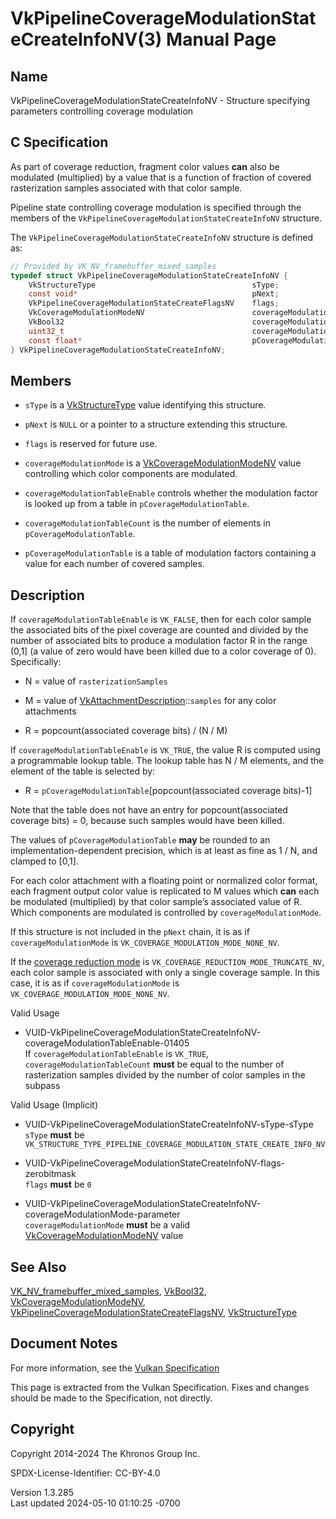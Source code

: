 # VkPipelineCoverageModulationStateCreateInfoNV(3) Manual Page

## Name

VkPipelineCoverageModulationStateCreateInfoNV - Structure specifying
parameters controlling coverage modulation



## <a href="#_c_specification" class="anchor"></a>C Specification

As part of coverage reduction, fragment color values **can** also be
modulated (multiplied) by a value that is a function of fraction of
covered rasterization samples associated with that color sample.

Pipeline state controlling coverage modulation is specified through the
members of the `VkPipelineCoverageModulationStateCreateInfoNV`
structure.

The `VkPipelineCoverageModulationStateCreateInfoNV` structure is defined
as:

``` c
// Provided by VK_NV_framebuffer_mixed_samples
typedef struct VkPipelineCoverageModulationStateCreateInfoNV {
    VkStructureType                                   sType;
    const void*                                       pNext;
    VkPipelineCoverageModulationStateCreateFlagsNV    flags;
    VkCoverageModulationModeNV                        coverageModulationMode;
    VkBool32                                          coverageModulationTableEnable;
    uint32_t                                          coverageModulationTableCount;
    const float*                                      pCoverageModulationTable;
} VkPipelineCoverageModulationStateCreateInfoNV;
```

## <a href="#_members" class="anchor"></a>Members

- `sType` is a [VkStructureType](https://registry.khronos.org/vulkan/specs/1.3-extensions/man/html/VkStructureType.html) value identifying
  this structure.

- `pNext` is `NULL` or a pointer to a structure extending this
  structure.

- `flags` is reserved for future use.

- `coverageModulationMode` is a
  [VkCoverageModulationModeNV](https://registry.khronos.org/vulkan/specs/1.3-extensions/man/html/VkCoverageModulationModeNV.html) value
  controlling which color components are modulated.

- `coverageModulationTableEnable` controls whether the modulation factor
  is looked up from a table in `pCoverageModulationTable`.

- `coverageModulationTableCount` is the number of elements in
  `pCoverageModulationTable`.

- `pCoverageModulationTable` is a table of modulation factors containing
  a value for each number of covered samples.

## <a href="#_description" class="anchor"></a>Description

If `coverageModulationTableEnable` is `VK_FALSE`, then for each color
sample the associated bits of the pixel coverage are counted and divided
by the number of associated bits to produce a modulation factor R in the
range (0,1\] (a value of zero would have been killed due to a color
coverage of 0). Specifically:

- N = value of `rasterizationSamples`

- M = value of
  [VkAttachmentDescription](https://registry.khronos.org/vulkan/specs/1.3-extensions/man/html/VkAttachmentDescription.html)::`samples` for
  any color attachments

- R = popcount(associated coverage bits) / (N / M)

If `coverageModulationTableEnable` is `VK_TRUE`, the value R is computed
using a programmable lookup table. The lookup table has N / M elements,
and the element of the table is selected by:

- R = `pCoverageModulationTable`\[popcount(associated coverage bits)-1\]

Note that the table does not have an entry for popcount(associated
coverage bits) = 0, because such samples would have been killed.

The values of `pCoverageModulationTable` **may** be rounded to an
implementation-dependent precision, which is at least as fine as 1 / N,
and clamped to \[0,1\].

For each color attachment with a floating point or normalized color
format, each fragment output color value is replicated to M values which
**can** each be modulated (multiplied) by that color sample’s associated
value of R. Which components are modulated is controlled by
`coverageModulationMode`.

If this structure is not included in the `pNext` chain, it is as if
`coverageModulationMode` is `VK_COVERAGE_MODULATION_MODE_NONE_NV`.

If the <a
href="https://registry.khronos.org/vulkan/specs/1.3-extensions/html/vkspec.html#fragops-coverage-reduction"
target="_blank" rel="noopener">coverage reduction mode</a> is
`VK_COVERAGE_REDUCTION_MODE_TRUNCATE_NV`, each color sample is
associated with only a single coverage sample. In this case, it is as if
`coverageModulationMode` is `VK_COVERAGE_MODULATION_MODE_NONE_NV`.

Valid Usage

- <a
  href="#VUID-VkPipelineCoverageModulationStateCreateInfoNV-coverageModulationTableEnable-01405"
  id="VUID-VkPipelineCoverageModulationStateCreateInfoNV-coverageModulationTableEnable-01405"></a>
  VUID-VkPipelineCoverageModulationStateCreateInfoNV-coverageModulationTableEnable-01405  
  If `coverageModulationTableEnable` is `VK_TRUE`,
  `coverageModulationTableCount` **must** be equal to the number of
  rasterization samples divided by the number of color samples in the
  subpass

Valid Usage (Implicit)

- <a
  href="#VUID-VkPipelineCoverageModulationStateCreateInfoNV-sType-sType"
  id="VUID-VkPipelineCoverageModulationStateCreateInfoNV-sType-sType"></a>
  VUID-VkPipelineCoverageModulationStateCreateInfoNV-sType-sType  
  `sType` **must** be
  `VK_STRUCTURE_TYPE_PIPELINE_COVERAGE_MODULATION_STATE_CREATE_INFO_NV`

- <a
  href="#VUID-VkPipelineCoverageModulationStateCreateInfoNV-flags-zerobitmask"
  id="VUID-VkPipelineCoverageModulationStateCreateInfoNV-flags-zerobitmask"></a>
  VUID-VkPipelineCoverageModulationStateCreateInfoNV-flags-zerobitmask  
  `flags` **must** be `0`

- <a
  href="#VUID-VkPipelineCoverageModulationStateCreateInfoNV-coverageModulationMode-parameter"
  id="VUID-VkPipelineCoverageModulationStateCreateInfoNV-coverageModulationMode-parameter"></a>
  VUID-VkPipelineCoverageModulationStateCreateInfoNV-coverageModulationMode-parameter  
  `coverageModulationMode` **must** be a valid
  [VkCoverageModulationModeNV](https://registry.khronos.org/vulkan/specs/1.3-extensions/man/html/VkCoverageModulationModeNV.html) value

## <a href="#_see_also" class="anchor"></a>See Also

[VK_NV_framebuffer_mixed_samples](https://registry.khronos.org/vulkan/specs/1.3-extensions/man/html/VK_NV_framebuffer_mixed_samples.html),
[VkBool32](https://registry.khronos.org/vulkan/specs/1.3-extensions/man/html/VkBool32.html),
[VkCoverageModulationModeNV](https://registry.khronos.org/vulkan/specs/1.3-extensions/man/html/VkCoverageModulationModeNV.html),
[VkPipelineCoverageModulationStateCreateFlagsNV](https://registry.khronos.org/vulkan/specs/1.3-extensions/man/html/VkPipelineCoverageModulationStateCreateFlagsNV.html),
[VkStructureType](https://registry.khronos.org/vulkan/specs/1.3-extensions/man/html/VkStructureType.html)

## <a href="#_document_notes" class="anchor"></a>Document Notes

For more information, see the <a
href="https://registry.khronos.org/vulkan/specs/1.3-extensions/html/vkspec.html#VkPipelineCoverageModulationStateCreateInfoNV"
target="_blank" rel="noopener">Vulkan Specification</a>

This page is extracted from the Vulkan Specification. Fixes and changes
should be made to the Specification, not directly.

## <a href="#_copyright" class="anchor"></a>Copyright

Copyright 2014-2024 The Khronos Group Inc.

SPDX-License-Identifier: CC-BY-4.0

Version 1.3.285  
Last updated 2024-05-10 01:10:25 -0700
